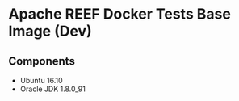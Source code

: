 Apache REEF Docker Tests Base Image (Dev)
===============================================

Components
----------

* Ubuntu 16.10
* Oracle JDK 1.8.0_91

